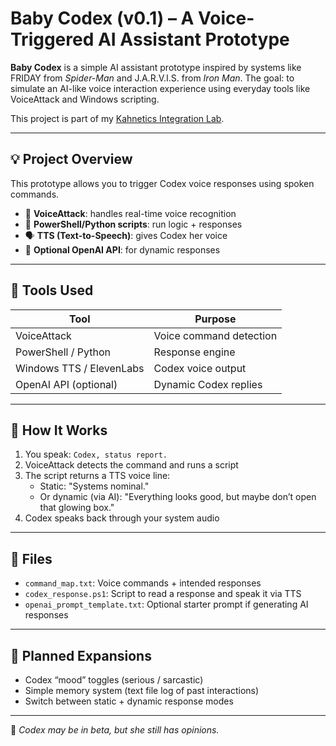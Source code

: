 # Baby Codex (v0.1) – A Voice-Triggered AI Assistant Prototype

**Baby Codex** is a simple AI assistant prototype inspired by systems like FRIDAY from *Spider-Man* and J.A.R.V.I.S. from *Iron Man*. The goal: to simulate an AI-like voice interaction experience using everyday tools like VoiceAttack and Windows scripting.

This project is part of my [Kahnetics Integration Lab](https://github.com/Kahnetics1521/codex-integration-lab).

---

## 💡 Project Overview

This prototype allows you to trigger Codex voice responses using spoken commands.

- 🎤 **VoiceAttack**: handles real-time voice recognition
- 💬 **PowerShell/Python scripts**: run logic + responses
- 🗣️ **TTS (Text-to-Speech)**: gives Codex her voice
- 🧠 **Optional OpenAI API**: for dynamic responses

---

## 🧰 Tools Used

| Tool | Purpose |
|------|---------|
| VoiceAttack | Voice command detection |
| PowerShell / Python | Response engine |
| Windows TTS / ElevenLabs | Codex voice output |
| OpenAI API (optional) | Dynamic Codex replies |

---

## 🔁 How It Works

1. You speak: `Codex, status report.`
2. VoiceAttack detects the command and runs a script
3. The script returns a TTS voice line:
    - Static: "Systems nominal."
    - Or dynamic (via AI): "Everything looks good, but maybe don’t open that glowing box."
4. Codex speaks back through your system audio

---

## 🧪 Files

- `command_map.txt`: Voice commands + intended responses
- `codex_response.ps1`: Script to read a response and speak it via TTS
- `openai_prompt_template.txt`: Optional starter prompt if generating AI responses

---

## 🌱 Planned Expansions

- Codex “mood” toggles (serious / sarcastic)
- Simple memory system (text file log of past interactions)
- Switch between static + dynamic response modes

---

🧃 *Codex may be in beta, but she still has opinions.*
